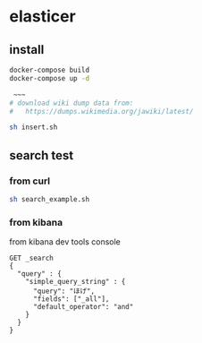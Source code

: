 # elasticer

## install

```bash
docker-compose build
docker-compose up -d

 ~~~
# download wiki dump data from:
#   https://dumps.wikimedia.org/jawiki/latest/

sh insert.sh
```


## search test


### from curl

```bash
sh search_example.sh
```

### from kibana

from kibana dev tools console
```
GET _search
{
  "query" : {
    "simple_query_string" : {
      "query": "ほげ",
      "fields": ["_all"],
      "default_operator": "and"
    }
  }
}
```